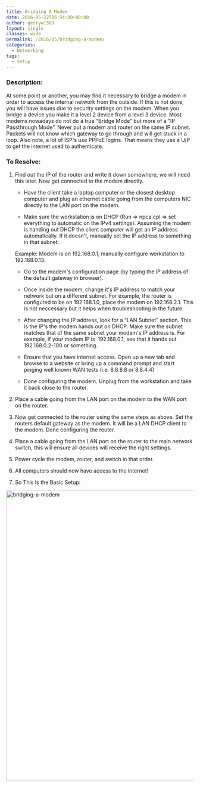 ```yaml
---
title: Bridging A Modem
date: 2016-05-22T06:54:00+00:00
author: gerryw1389
layout: single
classes: wide
permalink: /2016/05/bridging-a-modem/
categories:
  - Networking
tags:
  - Setup
---
```

<!--more-->

### Description:

At some point or another, you may find it necessary to bridge a modem in order to access the internal network from the outside. If this is not done, you will have issues due to security settings on the modem. When you bridge a device you make it a level 2 device from a level 3 device. Most modems nowadays do not do a true &#8220;Bridge Mode&#8221; but more of a &#8220;IP Passthrough Mode&#8221;. Never put a modem and router on the same IP subnet. Packets will not know which gateway to go through and will get stuck in a loop. Also note, a lot of ISP's use PPPoE logins. That means they use a U/P to get the internet used to authenticate.


### To Resolve:

1. Find out the IP of the router and write it down somewhere, we will need this later. Now get connected to the modem directly.

   - Have the client take a laptop computer or the closest desktop computer and plug an ethernet cable going from the computers NIC directly to the LAN port on the modem.

   - Make sure the workstation is on DHCP (Run => npca.cpl => set everything to automatic on the IPv4 settings). Assuming the modem is handing out DHCP the client computer will get an IP address automatically. If it doesn't, manually set the IP address to something in that subnet.

   Example: Modem is on 192.168.0.1, manually configure workstation to 192.168.0.13.

   - Go to the modem's configuration page (by typing the IP address of the default gateway in browser).

   - Once inside the modem, change it's IP address to match your network but on a different subnet. For example, the router is configured to be on 192.168.1.0, place the modem on 192.168.2.1. This is not neccessary but it helps when troubleshooting in the future.

   - After changing the IP address, look for a &#8220;LAN Subnet&#8221; section. This is the IP's the modem hands out on DHCP. Make sure the subnet matches that of the same subnet your modem's IP address is. For example, if your modem IP is  192.168.0.1, see that it hands out 192.168.0.2-100 or something.

   - Ensure that you have internet access. Open up a new tab and browse to a website or bring up a command prompt and start pinging well known WAN tests (i.e. 8.8.8.8 or 8.8.4.4)

   - Done configuring the modem. Unplug from the workstation and take it back close to the router.

2. Place a cable going from the LAN port on the modem to the WAN port on the router.

3. Now get connected to the router using the same steps as above. Set the routers default gateway as the modem. It will be a LAN DHCP client to the modem. Done configuring the router.

4. Place a cable going from the LAN port on the router to the main network switch, this will ensure all devices will receive the right settings.

5. Power cycle the modem, router, and switch in that order.

6. All computers should now have access to the internet!

7. So This Is the Basic Setup:

  <img class="alignnone size-full wp-image-638" src="https://automationadmin.com/assets/images/uploads/2016/09/bridging-a-modem.png" alt="bridging-a-modem" width="1158" height="779" srcset="https://automationadmin.com/assets/images/uploads/2016/09/bridging-a-modem.png 1158w, https://automationadmin.com/assets/images/uploads/2016/09/bridging-a-modem-300x202.png 300w, https://automationadmin.com/assets/images/uploads/2016/09/bridging-a-modem-768x517.png 768w, https://automationadmin.com/assets/images/uploads/2016/09/bridging-a-modem-1024x689.png 1024w" sizes="(max-width: 1158px) 100vw, 1158px" />


